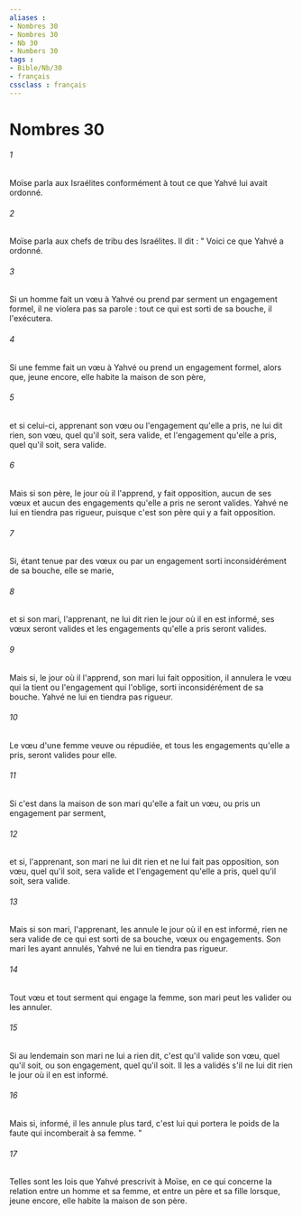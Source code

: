 ```yaml
---
aliases : 
- Nombres 30
- Nombres 30
- Nb 30
- Numbers 30
tags : 
- Bible/Nb/30
- français
cssclass : français
---
```


# Nombres 30

###### 1
Moïse parla aux Israélites conformément à tout ce que Yahvé lui avait ordonné. 
###### 2
Moïse parla aux chefs de tribu des Israélites. Il dit : " Voici ce que Yahvé a ordonné. 
###### 3
Si un homme fait un vœu à Yahvé ou prend par serment un engagement formel, il ne violera pas sa parole : tout ce qui est sorti de sa bouche, il l'exécutera. 
###### 4
Si une femme fait un vœu à Yahvé ou prend un engagement formel, alors que, jeune encore, elle habite la maison de son père, 
###### 5
et si celui-ci, apprenant son vœu ou l'engagement qu'elle a pris, ne lui dit rien, son vœu, quel qu'il soit, sera valide, et l'engagement qu'elle a pris, quel qu'il soit, sera valide. 
###### 6
Mais si son père, le jour où il l'apprend, y fait opposition, aucun de ses vœux et aucun des engagements qu'elle a pris ne seront valides. Yahvé ne lui en tiendra pas rigueur, puisque c'est son père qui y a fait opposition. 
###### 7
Si, étant tenue par des vœux ou par un engagement sorti inconsidérément de sa bouche, elle se marie, 
###### 8
et si son mari, l'apprenant, ne lui dit rien le jour où il en est informé, ses vœux seront valides et les engagements qu'elle a pris seront valides. 
###### 9
Mais si, le jour où il l'apprend, son mari lui fait opposition, il annulera le vœu qui la tient ou l'engagement qui l'oblige, sorti inconsidérément de sa bouche. Yahvé ne lui en tiendra pas rigueur. 
###### 10
Le vœu d'une femme veuve ou répudiée, et tous les engagements qu'elle a pris, seront valides pour elle. 
###### 11
Si c'est dans la maison de son mari qu'elle a fait un vœu, ou pris un engagement par serment, 
###### 12
et si, l'apprenant, son mari ne lui dit rien et ne lui fait pas opposition, son vœu, quel qu'il soit, sera valide et l'engagement qu'elle a pris, quel qu'il soit, sera valide. 
###### 13
Mais si son mari, l'apprenant, les annule le jour où il en est informé, rien ne sera valide de ce qui est sorti de sa bouche, vœux ou engagements. Son mari les ayant annulés, Yahvé ne lui en tiendra pas rigueur. 
###### 14
Tout vœu et tout serment qui engage la femme, son mari peut les valider ou les annuler. 
###### 15
Si au lendemain son mari ne lui a rien dit, c'est qu'il valide son vœu, quel qu'il soit, ou son engagement, quel qu'il soit. Il les a validés s'il ne lui dit rien le jour où il en est informé. 
###### 16
Mais si, informé, il les annule plus tard, c'est lui qui portera le poids de la faute qui incomberait à sa femme. "
###### 17
Telles sont les lois que Yahvé prescrivit à Moïse, en ce qui concerne la relation entre un homme et sa femme, et entre un père et sa fille lorsque, jeune encore, elle habite la maison de son père. 
